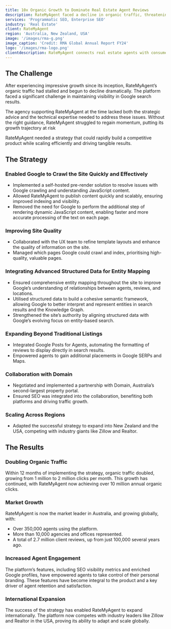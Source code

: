 ```yaml
---
title: 10x Organic Growth to Dominate Real Estate Agent Reviews
description: RateMyAgent faced a decline in organic traffic, threatening its growth as a platform for real estate agents to manage their personal branding. Through strategic programmatic SEO, technical improvements, and innovative solutions like structured data and Google Posts, I helped double organic traffic in just 12 months, scaling to over 10 million annual clicks and securing RateMyAgent’s position as the market leader in real estate agent reviews.
services: 'Programmatic SEO, Enterprise SEO'
industry: 'Real Estate'
client: RateMyAgent
region: 'Australia, New Zealand, USA'
image: '/images/rma-g.png'
image_caption: 'Credit: RMA Global Annual Report FY24'
logo: '/images/rma-logo.png'
clientdescription: RateMyAgent connects real estate agents with consumers, offering tools to help agents manage their personal branding and build credibility through client reviews. By providing consumers with a transparent way to evaluate agents, RateMyAgent helps them make informed decisions when buying or selling property.
---
```



## The Challenge

After experiencing impressive growth since its inception, RateMyAgent’s organic traffic had stalled and begun to decline dramatically. The platform faced a significant challenge in maintaining visibility in Google search results.

The agency supporting RateMyAgent at the time lacked both the strategic advice and the technical expertise needed to address these issues. Without the right guidance, RateMyAgent struggled to regain momentum, putting its growth trajectory at risk

RateMyAgent needed a strategy that could rapidly build a competitive product while scaling efficiently and driving tangible results.

## The Strategy

### Enabled Google to Crawl the Site Quickly and Effectively

* Implemented a self-hosted pre-render solution to resolve issues with Google crawling and understanding JavaScript content.
* Allowed RateMyAgent to publish content quickly and scalably, ensuring improved indexing and visibility.
* Removed the need for Google to perform the additional step of rendering dynamic JavaScript content, enabling faster and more accurate processing of the text on each page.

### Improving Site Quality

* Collaborated with the UX team to refine template layouts and enhance the quality of information on the site.
* Managed which pages Google could crawl and index, prioritising high-quality, valuable pages.

### Integrating Advanced Structured Data for Entity Mapping

* Ensured comprehensive entity mapping throughout the site to improve Google’s understanding of relationships between agents, reviews, and locations.
* Utilised structured data to build a cohesive semantic framework, allowing Google to better interpret and represent entities in search results and the Knowledge Graph.
* Strengthened the site’s authority by aligning structured data with Google’s evolving focus on entity-based search.

### Expanding Beyond Traditional Listings

* Integrated Google Posts for Agents, automating the formatting of reviews to display directly in search results.
* Empowered agents to gain additional placements in Google SERPs and Maps.

### Collaboration with Domain

* Negotiated and implemented a partnership with Domain, Australia’s second-largest property portal.
* Ensured SEO was integrated into the collaboration, benefiting both platforms and driving traffic growth.

### Scaling Across Regions

* Adapted the successful strategy to expand into New Zealand and the USA, competing with industry giants like Zillow and Realtor.



## The Results

### Doubling Organic Traffic

Within 12 months of implementing the strategy, organic traffic doubled, growing from 1 million to 2 million clicks per month. This growth has continued, with RateMyAgent now achieving over 10 million annual organic clicks.

### Market Growth

RateMyAgent is now the market leader in Australia, and growing globally, with:

* Over 350,000 agents using the platform.
* More than 10,000 agencies and offices represented.
* A total of 2.7 million client reviews, up from just 100,000 several years ago.

### Increased Agent Engagement

The platform’s features, including SEO visibility metrics and enriched Google profiles, have empowered agents to take control of their personal branding. These features have become integral to the product and a key driver of agent retention and satisfaction.

### International Expansion

The success of the strategy has enabled RateMyAgent to expand internationally. The platform now competes with industry leaders like Zillow and Realtor in the USA, proving its ability to adapt and scale globally.